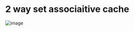 # 2 way set associaitive cache
![image](https://user-images.githubusercontent.com/57820377/146694190-25776680-e4ec-48d2-8536-03ddad1b3339.png)
